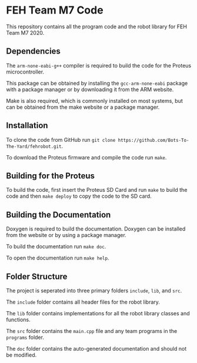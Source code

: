 # FEH Team M7 Code
This repository contains all the program code and the robot library for FEH Team M7 2020.

## Dependencies
The `arm-none-eabi-g++` compiler is required to build the code for the Proteus microcontroller.

This package can be obtained by installing the `gcc-arm-none-eabi` package with a package manager or by downloading it from the ARM website.

Make is also required, which is commonly installed on most systems, but can be obtained from the make website or a package manager.

## Installation
To clone the code from GitHub run `git clone https://github.com/Bots-To-The-Yard/fehrobot.git`.

To download the Proteus firmware and compile the code run `make`.

## Building for the Proteus
To build the code, first insert the Proteus SD Card and run `make` to build the code and then `make deploy` to copy the code to the SD card.

## Building the Documentation
Doxygen is required to build the documentation. Doxygen can be installed from the website or by using a package manager.

To build the documentation run `make doc`.

To open the documentation run `make help`.

## Folder Structure
The project is seperated into three primary folders `include`, `lib`, and `src`.

The `include` folder contains all header files for the robot library.

The `lib` folder contains implementations for all the robot library classes and functions.

The `src` folder contains the `main.cpp` file and any team programs in the `programs` folder.

The `doc` folder contains the auto-generated documentation and should not be modified.